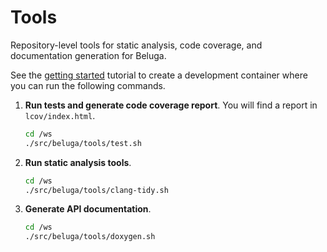 # Tools

Repository-level tools for static analysis, code coverage, and documentation generation for Beluga.

See the [getting started](../GETTING_STARTED.md) tutorial to create a development container where you can run the following commands.

1. **Run tests and generate code coverage report**. You will find a report in `lcov/index.html`.
   ```bash
   cd /ws
   ./src/beluga/tools/test.sh
   ```

1. **Run static analysis tools**.
   ```bash
   cd /ws
   ./src/beluga/tools/clang-tidy.sh
   ```

1. **Generate API documentation**.
   ```bash
   cd /ws
   ./src/beluga/tools/doxygen.sh
   ```
